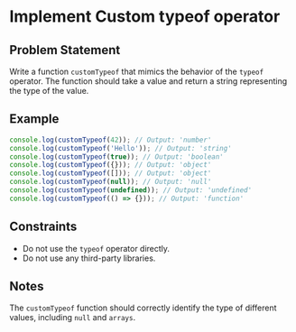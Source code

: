 # Implement Custom typeof operator

## Problem Statement
Write a function `customTypeof` that mimics the behavior of the `typeof` operator. The function should take a value and return a string representing the type of the value.

## Example
```javascript
console.log(customTypeof(42)); // Output: 'number'
console.log(customTypeof('Hello')); // Output: 'string'
console.log(customTypeof(true)); // Output: 'boolean'
console.log(customTypeof({})); // Output: 'object'
console.log(customTypeof([])); // Output: 'object'
console.log(customTypeof(null)); // Output: 'null'
console.log(customTypeof(undefined)); // Output: 'undefined'
console.log(customTypeof(() => {})); // Output: 'function'
```

## Constraints
  - Do not use the `typeof` operator directly.
  - Do not use any third-party libraries.

## Notes
The `customTypeof` function should correctly identify the type of different values, including `null` and `arrays`.